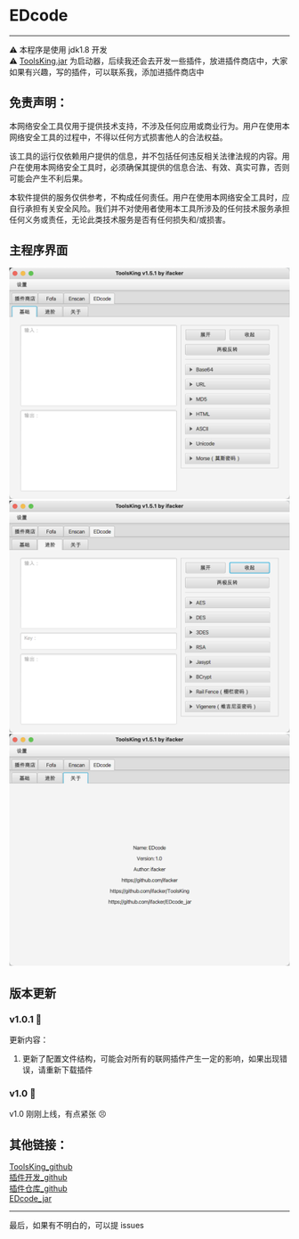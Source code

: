 # EDcode  
  
---   
⚠️ 本程序是使用 jdk1.8 开发  
⚠️ [ToolsKing.jar](https://github.com/ifacker/ToolsKing) 为启动器，后续我还会去开发一些插件，放进插件商店中，大家如果有兴趣，写的插件，可以联系我，添加进插件商店中

## 免责声明：
本网络安全工具仅用于提供技术支持，不涉及任何应用或商业行为。用户在使用本网络安全工具的过程中，不得以任何方式损害他人的合法权益。

该工具的运行仅依赖用户提供的信息，并不包括任何违反相关法律法规的内容。用户在使用本网络安全工具时，必须确保其提供的信息合法、有效、真实可靠，否则可能会产生不利后果。

本软件提供的服务仅供参考，不构成任何责任。用户在使用本网络安全工具时，应自行承担有关安全风险。我们并不对使用者使用本工具所涉及的任何技术服务承担任何义务或责任，无论此类技术服务是否有任何损失和/或损害。


## 主程序界面
<img src="img/1.png">
<img src="img/2.png">
<img src="img/3.png">

## 版本更新
### v1.0.1 🐶
更新内容：
1. 更新了配置文件结构，可能会对所有的联网插件产生一定的影响，如果出现错误，请重新下载插件

### v1.0 🐶
v1.0 刚刚上线，有点紧张 😣

## 其他链接：
[ToolsKing_github](https://github.com/ifacker/ToolsKing)  
[插件开发_github](https://github.com/ifacker/ToolsKing_Plugin "欢迎大家一起前来开发")  
[插件仓库_github](https://github.com/ifacker/ToolsKingPluginLib "欢迎大家一起前来添加")  
[EDcode_jar](https://github.com/ifacker/EDcode_jar)

--- 
最后，如果有不明白的，可以提 issues